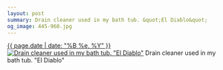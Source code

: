 ```yaml
---
layout: post
summary: Drain cleaner used in my bath tub. &quot;El Diablo&quot;
og_image: 445-960.jpg
---
```


<p>
  <time><a href="/445">{{ page.date | date: "%B %e, %Y" }}</a></time>
  <a href="/445"><img src="{{ site.assets_url }}/445-480.jpg" srcset="{{ site.assets_url }}/445-960.jpg 960w, {{ site.assets_url }}/445-720.jpg 720w, {{ site.assets_url }}/445-480.jpg 480w, {{ site.assets_url }}/445-240.jpg 240w" sizes="(min-width: 700px) 50vw, calc(100vw - 2rem)" alt="Drain cleaner used in my bath tub. &quot;El Diablo&quot;" /></a>
  <span>Drain cleaner used in my bath tub. &quot;El Diablo&quot;</span>
</p>
